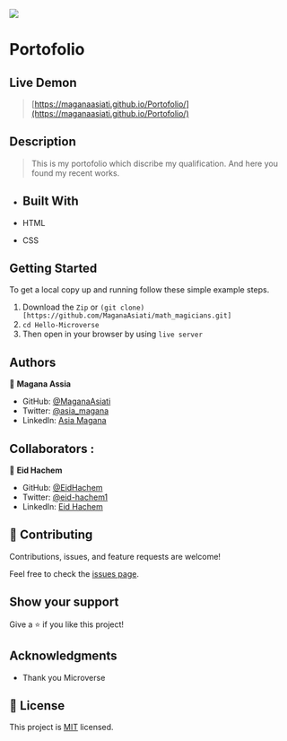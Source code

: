 
![](https://img.shields.io/badge/Microverse-blueviolet)

# Portofolio

## Live Demon

> [https://maganaasiati.github.io/Portofolio/](https://maganaasiati.github.io/Portofolio/)
## Description

> This is my  portofolio which discribe my qualification. And here you found my recent works.  

- ## Built With

- HTML
- CSS

## Getting Started

To get a local copy up and running follow these simple example steps.
1. Download the `Zip` or `(git clone)[https://github.com/MaganaAsiati/math_magicians.git]`
2. `cd Hello-Microverse`
3. Then open in your browser by using `live server`

## Authors

👤 **Magana Assia**

- GitHub: [@MaganaAsiati ](https://github.com/MaganaAsiati)
- Twitter: [@asia_magana](https://twitter.com/asia_magana)
- LinkedIn: [Asia Magana](https://www.linkedin.com/in/asia-magana-60b451200/)

## Collaborators :

👤 **Eid Hachem**

- GitHub: [@EidHachem ](https://github.com/EidHachem)
- Twitter: [@eid-hachem1](https://twitter.com/eidhachem1)
- LinkedIn: [Eid Hachem](https://www.linkedin.com/in/eidhachem1/)

## 🤝 Contributing

Contributions, issues, and feature requests are welcome!

Feel free to check the [issues page](../../issues/).

## Show your support

Give a ⭐️ if you like this project!

## Acknowledgments

- Thank you Microverse

## 📝 License

This project is [MIT](./MIT.md) licensed.